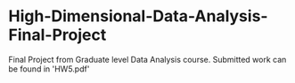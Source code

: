 # High-Dimensional-Data-Analysis-Final-Project

Final Project from Graduate level Data Analysis course. Submitted work can be found in 'HW5.pdf'

